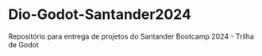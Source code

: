 # Dio-Godot-Santander2024
Repositório para entrega de projetos do Santander Bootcamp 2024 - Trilha de Godot
